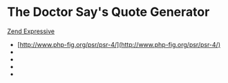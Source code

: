 # The Doctor Say's Quote Generator

[Zend Expressive]()

* [http://www.php-fig.org/psr/psr-4/](http://www.php-fig.org/psr/psr-4/)
* []()
* []()
* []()
* []()

